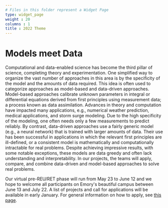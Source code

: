 ```yaml
---
# Files in this folder represent a Widget Page
type: widget_page
weight : 20
columns : 1
title : 2022 Theme
---
```


# Models meet Data

Computational and data-enabled science has become the third pillar of science, completing theory and experimentation. One simplified way to organize the vast number of approaches in this area is by the specificity of the model and the amounts of data required. This idea is often used to categorize approaches as model-based and data-driven approaches.  Model-based approaches calibrate unknown parameters in integral or differential equations derived from first principles using measurement data; a process known as data assimilation. Advances in theory and computation have impacted many applications, e.g., numerical weather prediction, medical applications, and storm surge modeling. Due to the high specificity of the modeling, one often needs only a few measurements to predict reliably. By contrast, data-driven approaches use a fairly generic model (e.g., a neural network) that is trained with larger amounts of data. Their use has been successful in applications in which the relevant first principles are ill-defined, or a consistent model is mathematically and computationally intractable for real problems. Despite achieving impressive results, with some notable exceptions, these models are data greedy and often lack understanding and interpretability. In our projects, the teams will apply, compare, and combine data-driven and model-based approaches to solve real problems.

Our virtual pre-REU/RET phase will run from May 23 to June 12 and we hope to welcome all participants on Emory's beautiful campus between June 13 and July 22.
A list of projects and call for applications will be available in early January. For general information on how to apply, see [this page](apply/). 